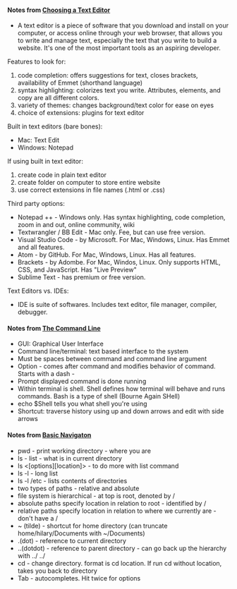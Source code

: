#### Notes from [Choosing a Text Editor](https://codefellows.github.io/code-102-guide/curriculum/class-02/Choosing-A-Text-Editor--The-Older-Coder.pdf)
- A text editor is a piece of software that you download and install on your computer, or access online through your web browser, that allows you to write and manage text, especially the text that you write to build a website. It's one of the most important tools as an aspiring developer.

Features to look for:
1. code completion: offers suggestions for text, closes brackets, availability of Emmet (shorthand language)
2. syntax highlighting: colorizes text you write. Attributes, elements, and copy are all different colors.
3. variety of themes: changes background/text color for ease on eyes
4. choice of extensions: plugins for text editor

Built in text editors (bare bones):
- Mac: Text Edit
- Windows: Notepad

If using built in text editor:
1. create code in plain text editor
2. create folder on computer to store entire website
3. use correct extensions in file names (.html or .css)

Third party options:
- Notepad ++ - Windows only. Has syntax highlighting, code completion, zoom in and out, online community, wiki
- Textwrangler / BB Edit - Mac only. Fee, but can use free version.
- Visual Studio Code - by Microsoft. For Mac, Windows, Linux. Has Emmet and all features.
- Atom - by GitHub. For Mac, Windows, Linux. Has all features.
- Brackets - by Adombe. For Mac, Windos, Linux. Only supports HTML, CSS, and JavaScript. Has "Live Preview"
- Sublime Text - has premium or free version.

Text Editors vs. IDEs:
 - IDE is suite of softwares. Includes text editor, file manager, compiler, debugger.
 
 #### Notes from [The Command Line](https://ryanstutorials.net/linuxtutorial/commandline.php)
 - GUI: Graphical User Interface
 - Command line/terminal: text based interface to the system
 - Must be spaces between command and command line argument
 - Option - comes after command and modifies behavior of command. Starts with a dash -
 - Prompt displayed command is done running
 - Within terminal is shell. Shell defines how terminal will behave and runs commands. Bash is a type of shell (Bourne Again SHell)
 - echo $Shell tells you what shell you're using
 - Shortcut: traverse history using up and down arrows and edit with side arrows
 
 #### Notes from [Basic Navigaton](https://ryanstutorials.net/linuxtutorial/navigation.php)
  - pwd - print working directory - where you are
  - ls - list - what is in current directory
  - ls <[options][location]> - to do more with list command
  - ls -l - long list 
  - ls -l /etc - lists contents of directories
  - two types of paths - relative and absolute
  - file system is hierarchical - at top is root, denoted by /
  - absolute paths specify location in relation to root - identified by /
  - relative paths specify location in relation to where we currently are - don't have a /
  - ~ (tilde) - shortcut for home directory (can truncate home/hilary/Documents with ~/Documents)
  - .(dot) - reference to current directory
  - ..(dotdot) - reference to parent directory - can go back up the hierarchy with ../ ../ 
  - cd - change directory. format is cd location. If run cd without location, takes you back to directory
  - Tab - autocompletes. Hit twice for options
  
  
  
  
 
 

